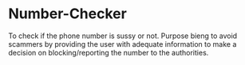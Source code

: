 # Number-Checker
To check if the phone number is sussy or not. Purpose bieng to avoid scammers by providing the user with adequate information to make a decision on blocking/reporting the number to the authorities.
